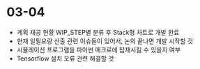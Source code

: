 # 03-04

- 계획 재공 현황 WIP_STEP별 분류 후 Stack형 차트로 개발 완료
- 현재 일필요량 산출 관련 이슈들이 있어서, 논의 끝나면 개발 시작할 것
- 시뮬레이션 프로그램을 파이썬 매크로에 탑재시킬 수 있을지 여부
- Tensorflow 설치 오류 관련 해결할 것
